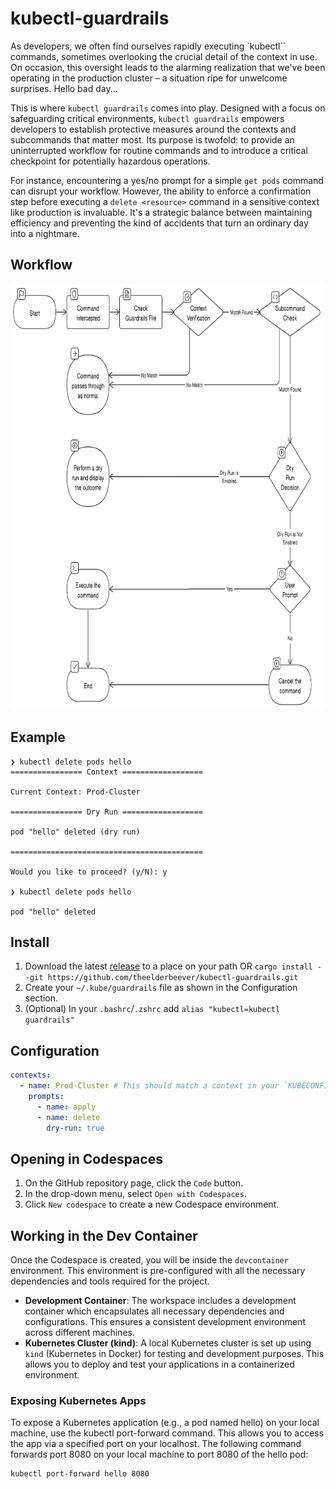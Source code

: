 # kubectl-guardrails

As developers, we often find ourselves rapidly executing `kubectl`` commands, sometimes overlooking the crucial detail of the context in use. On occasion, this oversight leads to the alarming realization that we've been operating in the production cluster – a situation ripe for unwelcome surprises. Hello bad day...

This is where `kubectl guardrails` comes into play. Designed with a focus on safeguarding critical environments, `kubectl guardrails` empowers developers to establish protective measures around the contexts and subcommands that matter most. Its purpose is twofold: to provide an uninterrupted workflow for routine commands and to introduce a critical checkpoint for potentially hazardous operations.

For instance, encountering a yes/no prompt for a simple `get pods` command can disrupt your workflow. However, the ability to enforce a confirmation step before executing a `delete <resource>` command in a sensitive context like production is invaluable. It's a strategic balance between maintaining efficiency and preventing the kind of accidents that turn an ordinary day into a nightmare.

## Workflow

<p align="center" width="100%">
  <picture>
    <source media="(prefers-color-scheme: dark)" srcset="./docs/kubectl-guardrails-workflow-dark.png">
    <img width="757" height="681" alt="kubectl-guardrails workflow" src="./docs/kubectl-guardrails-workflow-light.png">
  </picture>
</p>

## Example

```console
❯ kubectl delete pods hello
================ Context ==================

Current Context: Prod-Cluster

================ Dry Run ==================

pod "hello" deleted (dry run)

===========================================

Would you like to proceed? (y/N): y

❯ kubectl delete pods hello

pod "hello" deleted
```

## Install

1. Download the latest [release](https://github.com/theelderbeever/kubectl-guardrails/releases) to a place on your path OR `cargo install --git https://github.com/theelderbeever/kubectl-guardrails.git`
2. Create your `~/.kube/guardrails` file as shown in the Configuration section.
3. (Optional) In your `.bashrc`/`.zshrc` add `alias "kubectl=kubectl guardrails"`

## Configuration

```yaml
contexts:
  - name: Prod-Cluster # This should match a context in your `KUBECONFIG` file
    prompts:
      - name: apply
      - name: delete
        dry-run: true
```

## Opening in Codespaces

1. On the GitHub repository page, click the `Code` button.
2. In the drop-down menu, select `Open with Codespaces`.
3. Click `New codespace` to create a new Codespace environment.

## Working in the Dev Container

Once the Codespace is created, you will be inside the `devcontainer` environment. This environment is pre-configured with all the necessary dependencies and tools required for the project.

- **Development Container**: The workspace includes a development container which encapsulates all necessary dependencies and configurations. This ensures a consistent development environment across different machines.
- **Kubernetes Cluster (kind)**: A local Kubernetes cluster is set up using `kind` (Kubernetes in Docker) for testing and development purposes. This allows you to deploy and test your applications in a containerized environment.

### Exposing Kubernetes Apps

To expose a Kubernetes application (e.g., a pod named hello) on your local machine, use the kubectl port-forward command. This allows you to access the app via a specified port on your localhost. The following command forwards port 8080 on your local machine to port 8080 of the hello pod:

```bash
kubectl port-forward hello 8080
```
